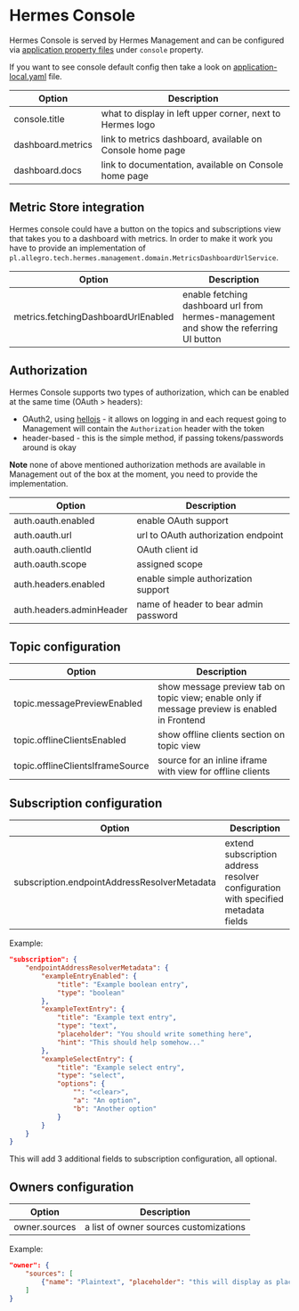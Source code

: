 # Hermes Console

Hermes Console is served by Hermes Management and can be configured via 
[application property files](https://docs.spring.io/spring-boot/docs/current/reference/html/spring-boot-features.html#boot-features-external-config-application-property-files)
under `console` property.

If you want to see console default config then take a look on
[application-local.yaml](https://github.com/allegro/hermes/blob/master/hermes-management/src/main/resources/application-local.yaml) file.

Option            | Description
----------------- | ---------------------------------------------------------
console.title     | what to display in left upper corner, next to Hermes logo
dashboard.metrics | link to metrics dashboard, available on Console home page
dashboard.docs    | link to documentation, available on Console home page

## Metric Store integration

Hermes console could have a button on the topics and subscriptions view that takes you to a dashboard with metrics.
In order to make it work you have to provide an implementation of `pl.allegro.tech.hermes.management.domain.MetricsDashboardUrlService`.

 Option                              | Description                                                                      
-------------------------------------|--------------------------------------------------------------------------------------
 metrics.fetchingDashboardUrlEnabled | enable fetching dashboard url from hermes-management and show the referring UI button 

## Authorization

Hermes Console supports two types of authorization, which can be enabled at the same time (OAuth > headers):

* OAuth2, using [hellojs](https://adodson.com/hello.js/) - it allows on logging in and each request going to Management will
    contain the `Authorization` header with the token
* header-based - this is the simple method, if passing tokens/passwords around is okay

**Note** none of above mentioned authorization methods are available in Management out of the box at the moment, you need to
provide the implementation.

Option                   | Description
------------------------ | -------------------------------------
auth.oauth.enabled       | enable OAuth support
auth.oauth.url           | url to OAuth authorization endpoint
auth.oauth.clientId      | OAuth client id
auth.oauth.scope         | assigned scope
auth.headers.enabled     | enable simple authorization support
auth.headers.adminHeader | name of header to bear admin password

## Topic configuration

Option                           | Description
-------------------------------- | ------------------------------------------------------------------------------------
topic.messagePreviewEnabled      | show message preview tab on topic view; enable only if message preview is enabled in Frontend
topic.offlineClientsEnabled      | show offline clients section on topic view
topic.offlineClientsIframeSource | source for an inline iframe with view for offline clients

## Subscription configuration

Option                                       | Description
---------------------------------------------|----------------------------------------------------------------------------------
subscription.endpointAddressResolverMetadata | extend subscription address resolver configuration with specified metadata fields

Example:

```json
"subscription": {
    "endpointAddressResolverMetadata": {
        "exampleEntryEnabled": {
            "title": "Example boolean entry",
            "type": "boolean"
        },
        "exampleTextEntry": {
            "title": "Example text entry",
            "type": "text",
            "placeholder": "You should write something here",
            "hint": "This should help somehow..."
        },
        "exampleSelectEntry": {
            "title": "Example select entry",
            "type": "select",
            "options": {
                "": "<clear>",
                "a": "An option",
                "b": "Another option"
            }
        }
    }
}
```

This will add 3 additional fields to subscription configuration, all optional. 

## Owners configuration

Option        | Description
--------------| --------------------------------------
owner.sources | a list of owner sources customizations

Example:

```json
"owner": {
    "sources": [
        {"name": "Plaintext", "placeholder": "this will display as placeholder in the owner input"}
    ]
}
```
